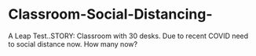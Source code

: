 # Classroom-Social-Distancing-
A Leap Test..STORY:  Classroom with 30 desks. Due to recent COVID need to social distance now. How many now?
